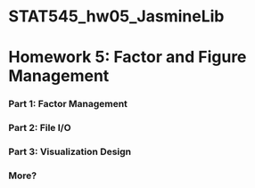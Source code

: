 STAT545\_hw05\_JasmineLib
================

Homework 5: Factor and Figure Management
========================================

### Part 1: Factor Management

### Part 2: File I/O

### Part 3: Visualization Design

### More?
